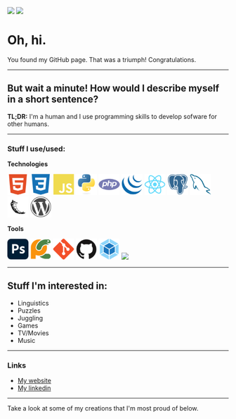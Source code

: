 <img src="https://raw.githubusercontent.com/dwyl/repo-badges/d5823833e8533ac7f61560bcdd20519832e1d500/svg/build-passing.svg" /> <img src="https://raw.githubusercontent.com/ellerbrock/open-source-badges/de355894684dfadcffba0250ee95e9f7a0d9bb97/badges/open-source-v3/open-source.svg" />

# Oh, hi.

You found my GitHub page. That was a triumph! Congratulations.

------------

## But wait a minute! How would I describe myself in a short sentence?

**TL;DR:** I'm a human and I use programming skills to develop sofware for other humans.

------------

### Stuff I use/used:

**Technologies**

<img src="https://raw.githubusercontent.com/devicons/devicon/c7d326b6009e60442abc35fa45706d6f30ee4c8e/icons/html5/html5-plain.svg" width=48/> <img src="https://raw.githubusercontent.com/devicons/devicon/c7d326b6009e60442abc35fa45706d6f30ee4c8e/icons/css3/css3-plain.svg" width=48/> <img src="https://raw.githubusercontent.com/devicons/devicon/c7d326b6009e60442abc35fa45706d6f30ee4c8e/icons/javascript/javascript-plain.svg" width=48/> <img src="https://raw.githubusercontent.com/devicons/devicon/c7d326b6009e60442abc35fa45706d6f30ee4c8e/icons/python/python-original.svg" width=48/> <img src="https://raw.githubusercontent.com/devicons/devicon/c7d326b6009e60442abc35fa45706d6f30ee4c8e/icons/php/php-plain.svg" width=48/> <img src="https://raw.githubusercontent.com/devicons/devicon/c7d326b6009e60442abc35fa45706d6f30ee4c8e/icons/jquery/jquery-plain.svg" width=48/> <img src="https://raw.githubusercontent.com/devicons/devicon/c7d326b6009e60442abc35fa45706d6f30ee4c8e/icons/react/react-original.svg" width=48/> <img src="https://raw.githubusercontent.com/devicons/devicon/c7d326b6009e60442abc35fa45706d6f30ee4c8e/icons/postgresql/postgresql-plain.svg" width=48/> <img src="https://raw.githubusercontent.com/devicons/devicon/c7d326b6009e60442abc35fa45706d6f30ee4c8e/icons/mysql/mysql-plain.svg" width=48/> <img src="img/flask.png" width=48/> <img src="https://raw.githubusercontent.com/devicons/devicon/c7d326b6009e60442abc35fa45706d6f30ee4c8e/icons/wordpress/wordpress-plain.svg" width=48/>

**Tools**

<img src="https://raw.githubusercontent.com/devicons/devicon/c7d326b6009e60442abc35fa45706d6f30ee4c8e/icons/photoshop/photoshop-plain.svg" width=48/> <img src="https://raw.githubusercontent.com/devicons/devicon/c7d326b6009e60442abc35fa45706d6f30ee4c8e/icons/pycharm/pycharm-original.svg" width=48/> <img src="https://raw.githubusercontent.com/devicons/devicon/c7d326b6009e60442abc35fa45706d6f30ee4c8e/icons/git/git-original.svg" width=48/> <img src="img/github.png" width=48/> <img src="https://raw.githubusercontent.com/devicons/devicon/c7d326b6009e60442abc35fa45706d6f30ee4c8e/icons/webpack/webpack-original.svg" width=48/> <img src="https://upload.wikimedia.org/wikipedia/commons/thumb/9/9a/Visual_Studio_Code_1.35_icon.svg/512px-Visual_Studio_Code_1.35_icon.svg.png" width=48/>

------------

## Stuff I'm interested in:

- Linguistics
- Puzzles
- Juggling
- Games
- TV/Movies
- Music

------------

### Links

- [My website](https://shuantsu.github.io/)
- [My linkedin](https://www.linkedin.com/in/filipe-teixeira-4a41b4a8/)

------------

Take a look at some of my creations that I'm most proud of below.
